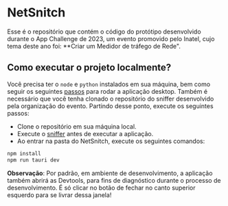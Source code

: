# NetSnitch 

Esse é o repositório que contém o código do protótipo desenvolvido durante
o App Challenge de 2023, um evento promovido pelo Inatel, cujo tema deste ano
foi: **Criar um Medidor de tráfego de Rede".

## Como executar o projeto localmente?

Você precisa ter o `node` e `python` instalados em sua máquina, bem como seguir os seguintes 
[passos](https://tauri.app/v1/guides/getting-started/prerequisites) para rodar a aplicação 
desktop. Também é necessário que você tenha clonado o repositório do sniffer desenvolvido
pela organização do evento. Partindo desse ponto, execute os seguintes passos:

- Clone o repositório em sua máquina local.
- Execute o [sniffer](https://github.com/Viasat/Viasat-NetworkTrafficMeter) antes de executar a aplicação.
- Ao entrar na pasta do NetSnitch, execute os seguintes comandos:

```bash
npm install
npm run tauri dev
```

**Observação**: Por padrão, em ambiente de desenvolvimento, a aplicação também abrirá as
Devtools, para fins de diagnóstico durante o processo de desenvolvimento. É só clicar no
botão de fechar no canto superior esquerdo para se livrar dessa janela! 
